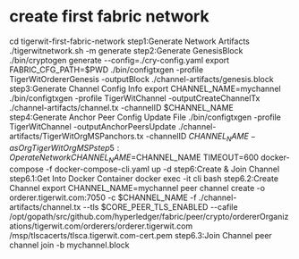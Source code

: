 # create first fabric network
cd tigerwit-first-fabric-network
step1:Generate Network Artifacts
./tigerwitnetwork.sh -m generate
step2:Generate GenesisBlock
./bin/cryptogen generate --config=./cry-config.yaml
export FABRIC_CFG_PATH=$PWD
./bin/configtxgen -profile TigerWitOrdererGenesis -outputBlock ./channel-artifacts/genesis.block
step3:Generate Channel Config Info
export CHANNEL_NAME=mychannel
./bin/configtxgen -profile TigerWitChannel -outputCreateChannelTx ./channel-artifacts/channel.tx -channelID $CHANNEL_NAME
step4:Generate Anchor Peer Config Update File
./bin/configtxgen -profile TigerWitChannel -outputAnchorPeersUpdate ./channel-artifacts/TigerWitOrgMSPanchors.tx -channelID $CHANNEL_NAME -asOrg TigerWitOrgMSP
step5:Operate Network
CHANNEL_NAME=$CHANNEL_NAME TIMEOUT=600 docker-compose -f docker-compose-cli.yaml up -d
step6:Create & Join Channel
     step6.1:Get Into Docker Container
     docker exec -it cli bash
     step6.2:Create Channel
     export CHANNEL_NAME=mychannel
     peer channel create -o orderer.tigerwit.com:7050 -c $CHANNEL_NAME -f ./channel-artifacts/channel.tx --tls      $CORE_PEER_TLS_ENABLED --cafile      /opt/gopath/src/github.com/hyperledger/fabric/peer/crypto/ordererOrganizations/tigerwit.com/orderers/orderer.tigerwit.com     /msp/tlscacerts/tlsca.tigerwit.com-cert.pem
     step6.3:Join Channel
     peer channel join -b mychannel.block
